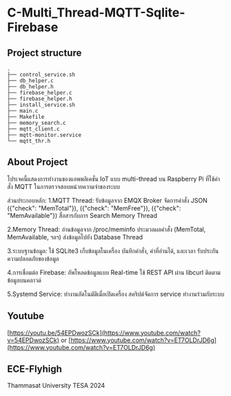 # C-Multi_Thread-MQTT-Sqlite-Firebase
## Project structure
```
.
├── control_service.sh
├── db_helper.c
├── db_helper.h
├── firebase_helper.c
├── firebase_helper.h
├── install_service.sh
├── main.c
├── Makefile
├── memory_search.c
├── mqtt_client.c
├── mqtt-monitor.service
└── mqtt_thr.h
```

## About Project
โปรเจคนี้แสดงการทำงานของแอพพลิเคชั่น IoT แบบ multi-thread บน Raspberry Pi ที่ใช้คำสั่ง MQTT ในการตรวจสอบหน่วยความจำของระบบ

ส่วนประกอบหลัก:
1.MQTT Thread:
รับข้อมูลจาก EMQX Broker
จัดการคำสั่ง JSON ({"check": "MemTotal"}), ({"check": "MemFree"}), ({"check": "MemAvailable"})
สื่อสารกับการ Search Memory Thread

2.Memory Thread:
อ่านข้อมูลจาก /proc/meminfo
ประมวลผลคำสั่ง (MemTotal, MemAvailable, ฯลฯ)
ส่งข้อมูลไปยัง Database Thread

3.ระบบฐานข้อมูล:
ใช้ SQLite3 เก็บข้อมูลในเครื่อง
บันทึกคำสั่ง, ค่าที่อ่านได้, และเวลา
รับประกันความปลอดภัยของข้อมูล

4.การเชื่อมต่อ Firebase:
อัพโหลดข้อมูลแบบ Real-time
ใช้ REST API ผ่าน libcurl
ติดตามข้อมูลบนคลาวด์

5.Systemd Service:
ทำงานอัตโนมัติเมื่อเปิดเครื่อง
สคริปต์จัดการ service
ทำงานร่วมกับระบบ

## Youtube
[https://youtu.be/54EPDwozSCk](https://www.youtube.com/watch?v=54EPDwozSCk)
or
[https://www.youtube.com/watch?v=ET7OLDrJD6g](https://www.youtube.com/watch?v=ET7OLDrJD6g)

## ECE-Flyhigh
Thammasat University TESA 2024
